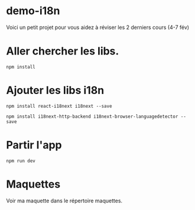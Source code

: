 # demo-i18n
Voici un petit projet pour vous aidez à réviser les 2 derniers cours (4-7 fév)

# Aller chercher les libs.
    npm install

# Ajouter les libs i18n
    npm install react-i18next i18next --save

    npm install i18next-http-backend i18next-browser-languagedetector --save

# Partir l'app
    npm run dev

# Maquettes
Voir ma maquette dans le répertoire maquettes.
